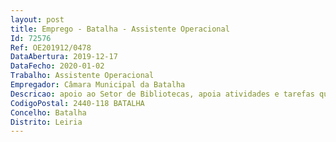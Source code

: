 ```yaml
--- 
layout: post
title: Emprego - Batalha - Assistente Operacional
Id: 72576
Ref: OE201912/0478
DataAbertura: 2019-12-17
DataFecho: 2020-01-02
Trabalho: Assistente Operacional
Empregador: Câmara Municipal da Batalha
Descricao: apoio ao Setor de Bibliotecas, apoia atividades e tarefas que visam a preservação e divulgação do património cultural do concelho  Apoio nos procedimentos inerentes ao registo, catalogação, classificação e arrumação de documentos, em qualquer suporte, de acordo com as normas aplicáveis  Colabora na preparação e realização de ações de difusão de informação e de promoção da leitura e do conhecimento  Presta apoio à gestão da Biblioteca Municipal  Sempre que necessário, presta apoio aos utilizadores da Biblioteca Municipal no âmbito das suas áreas de competência e da missão da biblioteca pública.
CodigoPostal: 2440-118 BATALHA
Concelho: Batalha
Distrito: Leiria
--- 
```

